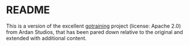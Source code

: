 # README

This is a version of the excellent [gotraining] project (license: Apache 2.0)
from Ardan Studios, that has been pared down relative to the original and
extended with additional content.

[gotraining]: https://github.com/ArdanStudios/gotraining
